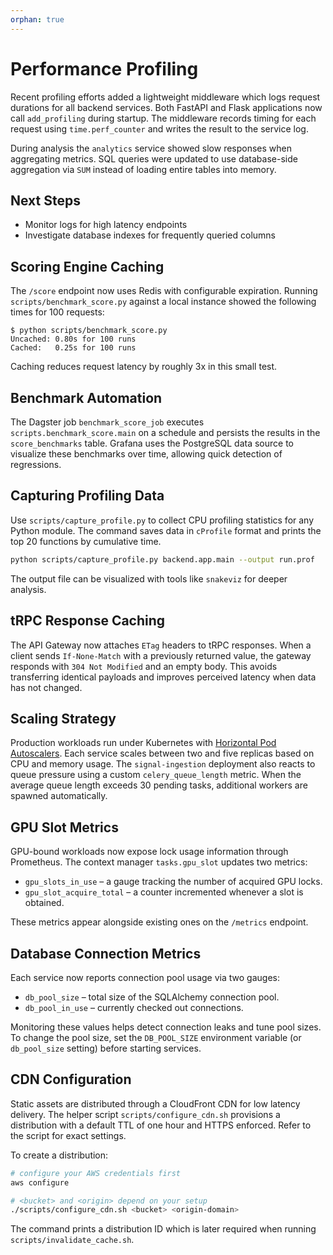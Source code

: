 ```yaml
---
orphan: true
---
```


# Performance Profiling

Recent profiling efforts added a lightweight middleware which logs request durations for all backend services. Both FastAPI and Flask applications now call `add_profiling` during startup. The middleware records timing for each request using `time.perf_counter` and writes the result to the service log.

During analysis the `analytics` service showed slow responses when aggregating metrics. SQL queries were updated to use database-side aggregation via `SUM` instead of loading entire tables into memory.

## Next Steps

- Monitor logs for high latency endpoints
- Investigate database indexes for frequently queried columns

## Scoring Engine Caching

The `/score` endpoint now uses Redis with configurable expiration.
Running `scripts/benchmark_score.py` against a local instance showed the
following times for 100 requests:

```
$ python scripts/benchmark_score.py
Uncached: 0.80s for 100 runs
Cached:   0.25s for 100 runs
```

Caching reduces request latency by roughly 3x in this small test.

## Benchmark Automation

The Dagster job `benchmark_score_job` executes
`scripts.benchmark_score.main` on a schedule and persists the results in the
`score_benchmarks` table. Grafana uses the PostgreSQL data source to visualize
these benchmarks over time, allowing quick detection of regressions.

## Capturing Profiling Data

Use `scripts/capture_profile.py` to collect CPU profiling statistics for any
Python module. The command saves data in `cProfile` format and prints the
top 20 functions by cumulative time.

```bash
python scripts/capture_profile.py backend.app.main --output run.prof
```

The output file can be visualized with tools like `snakeviz` for deeper
analysis.

## tRPC Response Caching

The API Gateway now attaches `ETag` headers to tRPC responses. When a client
sends `If-None-Match` with a previously returned value, the gateway responds
with `304 Not Modified` and an empty body. This avoids transferring identical
payloads and improves perceived latency when data has not changed.

## Scaling Strategy

Production workloads run under Kubernetes with [Horizontal Pod Autoscalers](https://kubernetes.io/docs/tasks/run-application/horizontal-pod-autoscale/).
Each service scales between two and five replicas based on CPU and memory usage.
The `signal-ingestion` deployment also reacts to queue pressure using a custom
`celery_queue_length` metric. When the average queue length exceeds 30 pending
tasks, additional workers are spawned automatically.

## GPU Slot Metrics

GPU-bound workloads now expose lock usage information through Prometheus.
The context manager `tasks.gpu_slot` updates two metrics:

- `gpu_slots_in_use` – a gauge tracking the number of acquired GPU locks.
- `gpu_slot_acquire_total` – a counter incremented whenever a slot is obtained.

These metrics appear alongside existing ones on the `/metrics` endpoint.

## Database Connection Metrics

Each service now reports connection pool usage via two gauges:

- `db_pool_size` – total size of the SQLAlchemy connection pool.
- `db_pool_in_use` – currently checked out connections.

Monitoring these values helps detect connection leaks and tune pool sizes.
To change the pool size, set the `DB_POOL_SIZE` environment variable (or
`db_pool_size` setting) before starting services.

## CDN Configuration

Static assets are distributed through a CloudFront CDN for low latency delivery.
The helper script `scripts/configure_cdn.sh` provisions a distribution with a
default TTL of one hour and HTTPS enforced. Refer to the script for exact
settings.

To create a distribution:

```bash
# configure your AWS credentials first
aws configure

# <bucket> and <origin> depend on your setup
./scripts/configure_cdn.sh <bucket> <origin-domain>
```

The command prints a distribution ID which is later required when running
`scripts/invalidate_cache.sh`.
